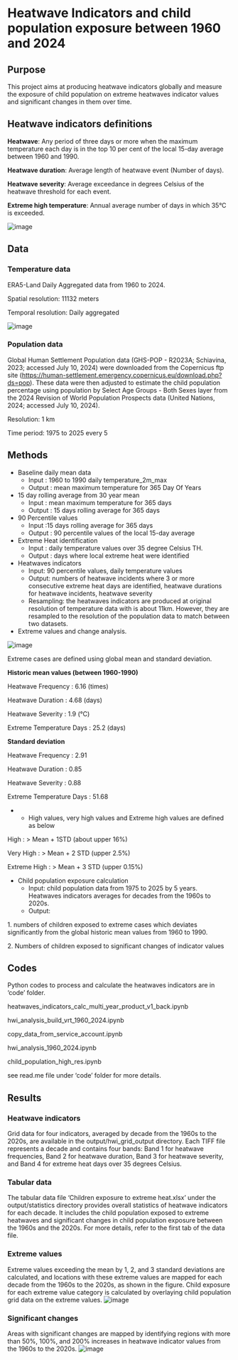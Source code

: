 # Heatwave Indicators and child population exposure between 1960 and 2024

## Purpose

This project aims at producing heatwave indicators globally and measure the exposure of child population on extreme heatwaves indicator values and significant changes in them over time.

## Heatwave indicators definitions

**Heatwave**: Any period of three days or more when the maximum temperature each day is in the top 10 per cent of the local 15-day average between 1960 and 1990.

**Heatwave duration**: Average length of heatwave event (Number of days).

**Heatwave severity**: Average exceedance in degrees Celsius of the heatwave threshold for each event.

**Extreme high temperature**: Annual average number of days in which 35°C is exceeded.

![image](docs/img/hw_difinitions.png)

## Data

### Temperature data

ERA5-Land Daily Aggregated data from 1960 to 2024.

Spatial resolution: 11132 meters

Temporal resolution: Daily aggregated

![image](docs/img/era5.png)

### Population data

Global Human Settlement Population data (GHS-POP - R2023A; Schiavina, 2023; accessed July 10, 2024) were downloaded from the Copernicus ftp site (<https://human-settlement.emergency.copernicus.eu/download.php?ds=pop>). These data were then adjusted to estimate the child population percentage using population by Select Age Groups - Both Sexes layer from the 2024 Revision of World Population Prospects data (United Nations, 2024; accessed July 10, 2024).

Resolution: 1 km

Time period: 1975 to 2025 every 5

## Methods

- Baseline daily mean data
  - Input : 1960 to 1990 daily temperature_2m_max
  - Output : mean maximum temperature for 365 Day Of Years
- 15 day rolling average from 30 year mean
  - Input : mean maximum temperature for 365 days
  - Output : 15 days rolling average for 365 days
- 90 Percentile values
  - Input :15 days rolling average for 365 days
  - Output : 90 percentile values of the local 15-day average
- Extreme Heat identification
  - Input : daily temperature values over 35 degree Celsius TH.
  - Output : days where local extreme heat were identified
- Heatwaves indicators
  - Input: 90 percentile values, daily temperature values
  - Output: numbers of heatwave incidents where 3 or more consecutive extreme heat days are identified, heatwave durations for heatwave incidents, heatwave severity
  - Resampling: the heatwaves indicators are produced at original resolution of temperature data with is about 11km. However, they are resampled to the resolution of the population data to match between two datasets.
- Extreme values and change analysis.

![image](docs/img/normal_dist.png)

Extreme cases are defined using global mean and standard deviation.

**Historic mean values (between 1960-1990)**

Heatwave Frequency : 6.16 (times)

Heatwave Duration : 4.68 (days)

Heatwave Severity : 1.9 (°C)

Extreme Temperature Days : 25.2 (days)

**Standard deviation**

Heatwave Frequency : 2.91

Heatwave Duration : 0.85

Heatwave Severity : 0.88

Extreme Temperature Days : 51.68

- - High values, very high values and Extreme high values are defined as below

High : > Mean + 1STD (about upper 16%)

Very High : > Mean + 2 STD (upper 2.5%)

Extreme High : > Mean + 3 STD (upper 0.15%)

- Child population exposure calculation
  - Input: child population data from 1975 to 2025 by 5 years. Heatwaves indicators averages for decades from the 1960s to 2020s.
  - Output:

1\. numbers of children exposed to extreme cases which deviates significantly from the global historic mean values from 1960 to 1990.

2\. Numbers of children exposed to significant changes of indicator values

## Codes

Python codes to process and calculate the heatwaves indicators are in ‘code’ folder.

heatwaves_indicators_calc_multi_year_product_v1_back.ipynb

hwi_analysis_build_vrt_1960_2024.ipynb

copy_data_from_service_account.ipynb

hwi_analysis_1960_2024.ipynb

child_population_high_res.ipynb

see read.me file under ‘code’ folder for more details.

## Results

### Heatwave indicators

Grid data for four indicators, averaged by decade from the 1960s to the 2020s, are available in the output/hwi_grid_output directory. Each TIFF file represents a decade and contains four bands: Band 1 for heatwave frequencies, Band 2 for heatwave duration, Band 3 for heatwave severity, and Band 4 for extreme heat days over 35 degrees Celsius.

### Tabular data

The tabular data file ‘Children exposure to extreme heat.xlsx’ under the output/statistics directory provides overall statistics of heatwave indicators for each decade. It includes the child population exposed to extreme heatwaves and significant changes in child population exposure between the 1960s and the 2020s. For more details, refer to the first tab of the data file.

### Extreme values

Extreme values exceeding the mean by 1, 2, and 3 standard deviations are calculated, and locations with these extreme values are mapped for each decade from the 1960s to the 2020s, as shown in the figure. Child exposure for each extreme value category is calculated by overlaying child population grid data on the extreme values.
![image](docs/img/ext1.png)

### Significant changes

Areas with significant changes are mapped by identifying regions with more than 50%, 100%, and 200% increases in heatwave indicator values from the 1960s to the 2020s.
![image](docs/img/ext2.png)
